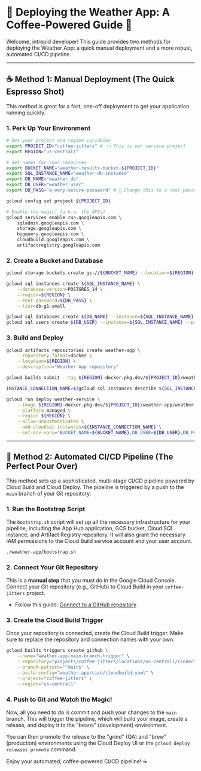 # 🚀 Deploying the Weather App: A Coffee-Powered Guide 🚀

Welcome, intrepid developer! This guide provides two methods for deploying the Weather App: a quick manual deployment and a more robust, automated CI/CD pipeline.

---

## ☕️ Method 1: Manual Deployment (The Quick Espresso Shot)

This method is great for a fast, one-off deployment to get your application running quickly.

### 1. Perk Up Your Environment

```bash
# Set your project and region variables
export PROJECT_ID="coffee-jitters" # 👈 This is our service project
export REGION="us-central1"

# Set names for your resources
export BUCKET_NAME="weather-results-bucket-${PROJECT_ID}"
export SQL_INSTANCE_NAME="weather-db-instance"
export DB_NAME="weather_db"
export DB_USER="weather_user"
export DB_PASS="a-very-secure-password" # 🤫 Change this to a real password!

gcloud config set project ${PROJECT_ID}

# Enable the magic! (a.k.a. the APIs)
gcloud services enable run.googleapis.com \
    sqladmin.googleapis.com \
    storage.googleapis.com \
    bigquery.googleapis.com \
    cloudbuild.googleapis.com \
    artifactregistry.googleapis.com
```

### 2. Create a Bucket and Database

```bash
gcloud storage buckets create gs://${BUCKET_NAME} --location=${REGION}

gcloud sql instances create ${SQL_INSTANCE_NAME} \
    --database-version=POSTGRES_14 \
    --region=${REGION} \
    --root-password=${DB_PASS} \
    --tier=db-g1-small

gcloud sql databases create ${DB_NAME} --instance=${SQL_INSTANCE_NAME}
gcloud sql users create ${DB_USER} --instance=${SQL_INSTANCE_NAME} --password=${DB_PASS}
```

### 3. Build and Deploy

```bash
gcloud artifacts repositories create weather-app \
    --repository-format=docker \
    --location=${REGION} \
    --description="Weather App repository"

gcloud builds submit --tag ${REGION}-docker.pkg.dev/${PROJECT_ID}/weather-app/weather-service:latest weather-app

INSTANCE_CONNECTION_NAME=$(gcloud sql instances describe ${SQL_INSTANCE_NAME} --format='value(connectionName)')

gcloud run deploy weather-service \
    --image ${REGION}-docker.pkg.dev/${PROJECT_ID}/weather-app/weather-service:latest \
    --platform managed \
    --region ${REGION} \
    --allow-unauthenticated \
    --add-cloudsql-instances=${INSTANCE_CONNECTION_NAME} \
    --set-env-vars="BUCKET_NAME=${BUCKET_NAME},DB_USER=${DB_USER},DB_PASS=${DB_PASS},DB_NAME=${DB_NAME},INSTANCE_CONNECTION_NAME=${INSTANCE_CONNECTION_NAME},PROJECT_ID=${PROJECT_ID}"
```

---

## 🚀 Method 2: Automated CI/CD Pipeline (The Perfect Pour Over)

This method sets up a sophisticated, multi-stage CI/CD pipeline powered by Cloud Build and Cloud Deploy. The pipeline is triggered by a push to the `main` branch of your Git repository.

### 1. Run the Bootstrap Script

The `bootstrap.sh` script will set up all the necessary infrastructure for your pipeline, including the App Hub application, GCS bucket, Cloud SQL instance, and Artifact Registry repository. It will also grant the necessary IAM permissions to the Cloud Build service account and your user account.

```bash
./weather-app/bootstrap.sh
```

### 2. Connect Your Git Repository

This is a **manual step** that you must do in the Google Cloud Console. Connect your Git repository (e.g., GitHub) to Cloud Build in your `coffee-jitters` project.

*   Follow this guide: [Connect to a GitHub repository](https://cloud.google.com/build/docs/automating-builds/create-github-app-triggers#connect_repo)

### 3. Create the Cloud Build Trigger

Once your repository is connected, create the Cloud Build trigger. Make sure to replace the repository and connection names with your own.

```bash
gcloud builds triggers create github \
    --name="weather-app-main-branch-trigger" \
    --repository="projects/coffee-jitters/locations/us-central1/connections/YOUR_CONNECTION_NAME/repositories/YOUR_REPO_NAME" \
    --branch-pattern="^main$" \
    --build-config="weather-app/cicd/cloudbuild.yaml" \
    --project="coffee-jitters" \
    --region="us-central1"
```

### 4. Push to Git and Watch the Magic!

Now, all you need to do is commit and push your changes to the `main` branch. This will trigger the pipeline, which will build your image, create a release, and deploy it to the "beans" (development) environment.

You can then promote the release to the "grind" (QA) and "brew" (production) environments using the Cloud Deploy UI or the `gcloud deploy releases promote` command.

Enjoy your automated, coffee-powered CI/CD pipeline! ☕️